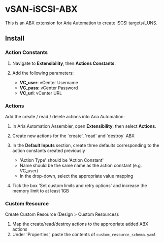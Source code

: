 # vSAN-iSCSI-ABX

This is an ABX extension for Aria Automation to create iSCSI targets/LUNS.

## Install

### Action Constants


1. Navigate to  **Extensibility**, then **Actions Constants**.

2. Add the following parameters:
   * **VC_user**: vCenter Username
   * **VC_pass**: vCenter Password
   * **VC_url**: vCenter URL    

### Actions

Add the create / read / delete actions into Aria Automation:

1. In Aria Automation Assembler, open **Extensibility**, then select **Actions**.

2. Create new actions for the 'create', 'read' and 'destroy' ABX

3. In the **Default Inputs** section, create three defaults corresponding to the action constants created previously

   * 'Action Type' should be 'Action Constant'
   * Name should be the same name as the action constant (e.g. VC_user)
   * In the drop-down, select the appropriate value mapping

4. Tick the box 'Set custom limits and retry options' and increase the memory limit to at least 1GB     

### Custom Resource

Create Custom Resource (Design > Custom Resources):

1. Map the create/read/destroy actions to the appropriate added ABX actions
2. Under 'Properties', paste the contents of `custom_resource_schema.yaml`
   
